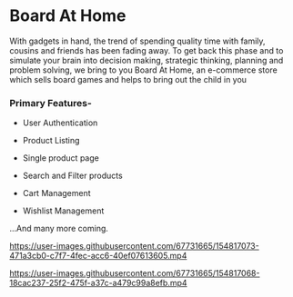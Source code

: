 # Board At Home

With gadgets in hand, the trend of spending quality time with family, cousins and friends has been fading away. To get back this phase and to simulate your brain into decision making, strategic thinking, planning and problem solving, we bring to you Board At Home, an e-commerce store which sells board games and helps to bring out the child in you

### Primary Features-
- User Authentication

- Product Listing

- Single product page

- Search and Filter products

- Cart Management

- Wishlist Management

...And many more coming.

https://user-images.githubusercontent.com/67731665/154817073-471a3cb0-c7f7-4fec-acc6-40ef07613605.mp4

https://user-images.githubusercontent.com/67731665/154817068-18cac237-25f2-475f-a37c-a479c99a8efb.mp4

